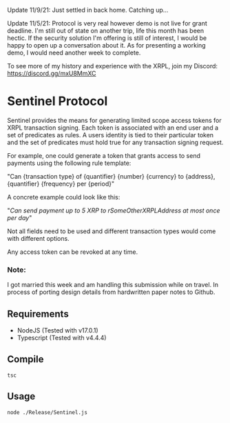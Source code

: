 Update 11/9/21:
Just settled in back home. Catching up...

Update 11/5/21: 
Protocol is very real however demo is not live for grant deadline.
I'm still out of state on another trip, life this month has been hectic.
If the security solution I'm offering is still of interest, I would be happy to open up a conversation about it.
As for presenting a working demo, I would need another week to complete.

To see more of my history and experience with the XRPL, join my Discord:
https://discord.gg/mxU8MmXC


# Sentinel Protocol
Sentinel provides the means for generating limited scope access tokens for XRPL transaction signing. Each token is associated with an end user and a set of predicates as rules.
A users identity is tied to their particular token and the set of predicates must hold true for any transaction signing request.

For example, one could generate a token that grants access to send payments using the following rule template:

"Can {transaction type} of {quantifier} {number} {currency} to {address}, {quantifier} {frequency} per {period}"

A concrete example could look like this:

"*Can send payment up to 5 XRP to rSomeOtherXRPLAddress at most once per day*"

Not all fields need to be used and different transaction types would come with different options.

Any access token can be revoked at any time.

### Note:
I got married this week and am handling this submission while on travel. 
In process of porting design details from hardwritten paper notes to Github.

##	Requirements
* NodeJS (Tested with v17.0.1)
* Typescript (Tested with v4.4.4)
## Compile
```
tsc
```

##	Usage
```
node ./Release/Sentinel.js
```

